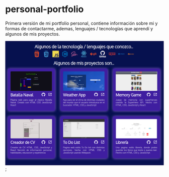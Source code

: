 # personal-portfolio

Primera versión de mi portfolio personal, contiene información sobre mi y formas de contactarme, ademas, lenguajes / tecnologías que aprendí y algunos de mis proyectos.

![image](./screenshot.png);
